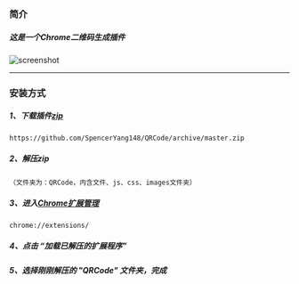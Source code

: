 ### 简介
#####  这是一个Chrome二维码生成插件    
![screenshot](https://raw.githubusercontent.com/SpencerYang148/QRCode/master/images/screenshot.png)

---

### 安装方式

##### 1、下载插件[zip](`https://github.com/SpencerYang148/QRCode/archive/master.zip`)
`https://github.com/SpencerYang148/QRCode/archive/master.zip`

##### 2、解压zip
    （文件夹为：QRCode，内含文件、js、css、images文件夹）    

##### 3、进入[Chrome扩展管理](`chrome://extensions/`)
`chrome://extensions/`

##### 4、点击 “加载已解压的扩展程序”

##### 5、选择刚刚解压的 "QRCode" 文件夹，完成
